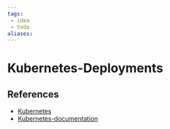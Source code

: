 ```yaml
---
tags:
 - idea
 - todo
aliases:
---
```


# Kubernetes-Deployments

<!--
	Write three to five sentences in your own words
	Assume that the reader will have no context
	Include sources
	Link to other ideas
-->

## References

- [Kubernetes](Kubernetes.md)
- [Kubernetes-documentation](Kubernetes-documentation.md)
